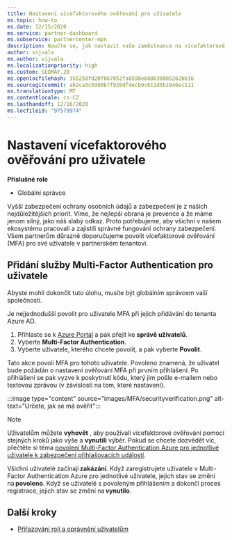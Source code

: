 ```yaml
---
title: Nastavení vícefaktorového ověřování pro uživatele
ms.topic: how-to
ms.date: 12/15/2020
ms.service: partner-dashboard
ms.subservice: partnercenter-mpn
description: Naučte se, jak nastavit vaše zaměstnance na vícefaktorové ověřování.
author: vijvala
ms.author: vijvala
ms.localizationpriority: high
ms.custom: SEOMAY.20
ms.openlocfilehash: 355258fd20f867052fa8598e688630005262bb16
ms.sourcegitcommit: ab2ca3c5990b7f920df4ecb9c611d5b1046ec111
ms.translationtype: MT
ms.contentlocale: cs-CZ
ms.lasthandoff: 12/16/2020
ms.locfileid: "97579974"
---
```

# <a name="set-up-your-users-with-multi-factor-authentication"></a>Nastavení vícefaktorového ověřování pro uživatele

**Příslušné role**

- Globální správce

Vyšší zabezpečení ochrany osobních údajů a zabezpečení je z našich nejdůležitějších priorit. Víme, že nejlepší obrana je prevence a že máme jenom silný, jako náš slabý odkaz. Proto potřebujeme, aby všichni v našem ekosystému pracovali a zajistili správné fungování ochrany zabezpečení. Všem partnerům důrazně doporučujeme povolit vícefaktorové ověřování (MFA) pro své uživatele v partnerském tenantovi. 

## <a name="add-multi-factor-authentication-for-your-users"></a>Přidání služby Multi-Factor Authentication pro uživatele

Abyste mohli dokončit tuto úlohu, musíte být globálním správcem vaší společnosti.

Je nejjednodušší povolit pro uživatele MFA při jejich přidávání do tenanta Azure AD.

1. Přihlaste se k [Azure Portal](https://portal.azure.com) a pak přejít ke **správě uživatelů**.
1. Vyberte **Multi-Factor Authentication**.
1. Vyberte uživatele, kterého chcete povolit, a pak vyberte **Povolit**.

Tato akce povolí MFA pro tohoto uživatele. Povoleno znamená, že uživatel bude požádán o nastavení ověřování MFA při prvním přihlášení. Po přihlášení se pak vyzve k poskytnutí kódu, který jim pošle e-mailem nebo textovou zprávou (v závislosti na tom, které nastavení).  

:::image type="content" source="images/MFA/securityverification.png" alt-text="Určete, jak se má ověřit":::

>[!NOTE]
>Uživatelům můžete **vyhovět** , aby používali vícefaktorové ověřování pomocí stejných kroků jako výše a **vynutili** výběr. Pokud se chcete dozvědět víc, přečtěte si téma [povolení Multi-Factor Authentication Azure pro jednotlivé uživatele k zabezpečení přihlašovacích událostí](https://docs.microsoft.com/azure/active-directory/authentication/howto-mfa-userstates). 

Všichni uživatelé začínají **zakázáni**. Když zaregistrujete uživatele v Multi-Factor Authentication Azure pro jednotlivé uživatele, jejich stav se změní na **povoleno**. Když se uživatelé s povoleným přihlášením a dokončí proces registrace, jejich stav se změní na **vynutilo**. 

## <a name="next-steps"></a>Další kroky

- [Přiřazování rolí a oprávnění uživatelům](permissions-overview.md)

